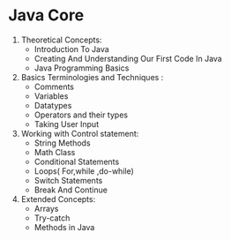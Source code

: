 # Java Core
1. Theoretical Concepts:
   - Introduction To Java
    - Creating And  Understanding Our First Code In Java
    - Java Programming Basics
2. Basics Terminologies and Techniques :
   - Comments
   - Variables
   - Datatypes 
   - Operators and their types
   - Taking User Input
3. Working with Control statement: 
    - String Methods
    - Math Class
    - Conditional Statements
    - Loops( For,while ,do-while)
    - Switch Statements
    - Break And Continue
4. Extended Concepts:
    - Arrays
    - Try-catch 
    - Methods in Java
